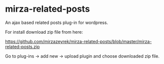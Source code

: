 # mirza-related-posts
An ajax based related posts plug-in for wordpress.

For install download zip file from here:

https://github.com/mirzazeyrek/mirza-related-posts/blob/master/mirza-related-posts.zip

Go to plug-ins -> add new -> upload plugin and choose downloaded zip file.
